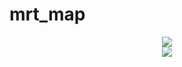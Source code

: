 # mrt_map

<div align='center'>
  <img src="https://user-images.githubusercontent.com/70519015/172056679-08012956-5852-4d5a-89ae-784d6e475422.jpg">
</div>
<div align='center'>
  <img src="https://user-images.githubusercontent.com/70519015/172622411-bf7d10a1-e351-4342-a2e8-6183b059f3cf.jpg">
</div>
